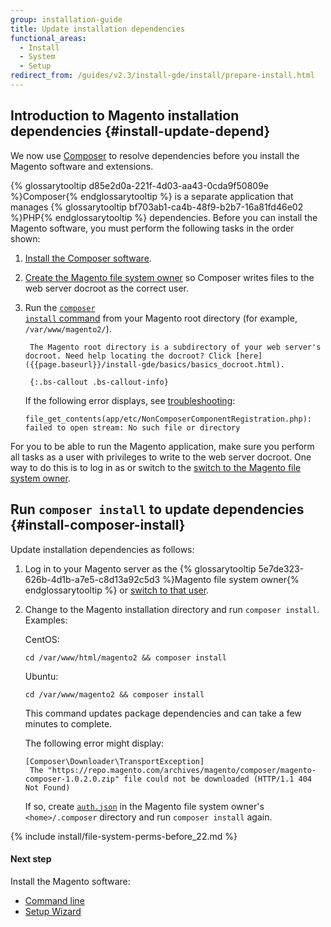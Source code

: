 ```yaml
---
group: installation-guide
title: Update installation dependencies
functional_areas:
  - Install
  - System
  - Setup
redirect_from: /guides/v2.3/install-gde/install/prepare-install.html
---
```


## Introduction to Magento installation dependencies {#install-update-depend}

We now use [Composer](http://getcomposer.org) to resolve dependencies before you install the Magento software and extensions.

{% glossarytooltip d85e2d0a-221f-4d03-aa43-0cda9f50809e %}Composer{% endglossarytooltip %} is a separate application that manages {% glossarytooltip bf703ab1-ca4b-48f9-b2b7-16a81fd46e02 %}PHP{% endglossarytooltip %} dependencies. Before you can install the Magento software, you must perform the following tasks in the order shown:

1. [Install the Composer software]({{page.baseurl}}/install/methods/git.html).
2. [Create the Magento file system owner]({{page.baseurl}}/install/getting-started/file-system-ownership-permissions.html) so Composer writes files to the web server docroot as the correct user.
3. Run the [<code>composer install</code> command](#install-composer-install) from your Magento root directory (for example, `/var/www/magento2/`).

   ```
   	The Magento root directory is a subdirectory of your web server's docroot. Need help locating the docroot? Click [here]({{page.baseurl}}/install-gde/basics/basics_docroot.html).

   	{:.bs-callout .bs-callout-info}
   ```

   If the following error displays, see [troubleshooting]({{page.baseurl}}/install/troubleshooting/general/composer-error.html):

   ```
   file_get_contents(app/etc/NonComposerComponentRegistration.php): failed to open stream: No such file or directory
   ```

For you to be able to run the Magento application, make sure you perform all tasks as a user with privileges to write to the web server docroot. One way to do this is to log in as or switch to the [switch to the Magento file system owner]({{page.baseurl}}/install/getting-started/file-system-ownership-permissions.html).

## Run <code>composer install</code> to update dependencies {#install-composer-install}

Update installation dependencies as follows:

1. Log in to your Magento server as the {% glossarytooltip 5e7de323-626b-4d1b-a7e5-c8d13a92c5d3 %}Magento file system owner{% endglossarytooltip %} or [switch to that user]({{page.baseurl}}/install/getting-started/file-system-ownership-permissions.html).
2. Change to the Magento installation directory and run `composer install`. Examples:

   CentOS:

   ```
   cd /var/www/html/magento2 && composer install
   ```

   Ubuntu:

   ```
   cd /var/www/magento2 && composer install
   ```

   This command updates package dependencies and can take a few minutes to complete.

   The following error might display:

   ```
   [Composer\Downloader\TransportException]
   	The "https://repo.magento.com/archives/magento/composer/magento-composer-1.0.2.0.zip" file could not be downloaded (HTTP/1.1 404 Not Found)
   ```

   If so, create [`auth.json`]({{page.baseurl}}/install/methods/git.html#instgde-prereq-compose-clone-auth) in the Magento file system owner's `<home>/.composer` directory and run `composer install` again.

{% include install/file-system-perms-before_22.md %}

#### Next step

Install the Magento software:

* [Command line]({{page.baseurl}}/install/command-line.html)
* [Setup Wizard]({{page.baseurl}}/install/web-setup-wizard.html)

